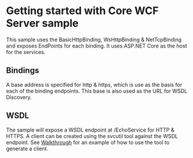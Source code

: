 # Getting started with Core WCF Server sample

This sample uses the BasicHttpBinding, WsHttpBinding & NetTcpBinding and exposes EndPoints for each binding. It uses ASP.NET Core as the host for the services.

## Bindings

A base address is specified for http & https, which is use as the basis for each of the binding endpoints. This base is also used as the URL for WSDL Discovery.  

## WSDL

The sample will expose a WSDL endpoint at /EchoService for HTTP & HTTPS. A client can be created using the svcutil tool against the WSDL endpoint. See [Walkthrough](https://github.com/CoreWCF/CoreWCF/blob/main/Documentation/Walkthrough.md) for an example of how to use the tool to generate a client.
